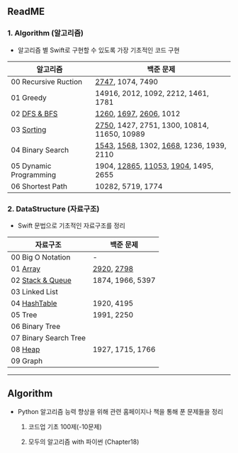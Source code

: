 ## ReadME

### 1. Algorithm (알고리즘)

- 알고리즘 별 Swift로 구현할 수 있도록 가장 기초적인 코드 구현 

| 알고리즘                                                     | 백준 문제                                                    |
| ------------------------------------------------------------ | ------------------------------------------------------------ |
| 00 Recursive Ruction                                         | [2747](https://github.com/suhyeon4820/Algorithm/blob/master/%EB%B0%B1%EC%A4%80%20%EB%AC%B8%EC%A0%9C/2747.playground/Contents.swift), 1074, 7490 |
| 01 Greedy                                                    | 14916, 2012, 1092, 2212, 1461, 1781                          |
| 02 [DFS & BFS](https://github.com/suhyeon4820/Algorithm/blob/master/%5BAlgorithm%5D%2002%20DFS%20%26%20BFS.md) | [1260](https://github.com/suhyeon4820/Algorithm/blob/master/%EB%B0%B1%EC%A4%80%20%EB%AC%B8%EC%A0%9C/1260.playground/Contents.swift), [1697](https://github.com/suhyeon4820/Algorithm/blob/master/%EB%B0%B1%EC%A4%80%20%EB%AC%B8%EC%A0%9C/1697.playground/Contents.swift), [2606](https://github.com/suhyeon4820/Algorithm/blob/master/%EB%B0%B1%EC%A4%80%20%EB%AC%B8%EC%A0%9C/2606.playground/Contents.swift), 1012 |
| 03 [Sorting](https://github.com/suhyeon4820/Algorithm/blob/master/%5BAlgorithm%5D%2003%20Sorting.md) | [2750](https://github.com/suhyeon4820/Algorithm/blob/master/%EB%B0%B1%EC%A4%80%20%EB%AC%B8%EC%A0%9C/2750.playground/Contents.swift), 1427, 2751, 1300, 10814, 11650, 10989 |
| 04 Binary Search                                             | [1543](https://github.com/suhyeon4820/Algorithm/blob/master/%EB%B0%B1%EC%A4%80%20%EB%AC%B8%EC%A0%9C/1543.playground/Contents.swift), [1568](https://github.com/suhyeon4820/Algorithm/blob/master/%EB%B0%B1%EC%A4%80%20%EB%AC%B8%EC%A0%9C/1568.playground/Contents.swift), 1302, [1668](https://github.com/suhyeon4820/Algorithm/blob/master/%EB%B0%B1%EC%A4%80%20%EB%AC%B8%EC%A0%9C/1668.playground/Contents.swift), 1236, 1939, 2110 |
| 05 Dynamic Programming                                       | 1904, [12865](https://github.com/suhyeon4820/Algorithm/blob/master/%EB%B0%B1%EC%A4%80%20%EB%AC%B8%EC%A0%9C/12865.playground/Contents.swift), [11053](https://github.com/suhyeon4820/Algorithm/blob/master/%EB%B0%B1%EC%A4%80%20%EB%AC%B8%EC%A0%9C/11053.playground/Contents.swift), [1904](https://github.com/suhyeon4820/Algorithm/blob/master/%EB%B0%B1%EC%A4%80%20%EB%AC%B8%EC%A0%9C/1904.playground/Contents.swift), 1495, 2655 |
| 06 Shortest Path                                             | 10282, 5719, 1774                                            |



### 2. DataStructure (자료구조)

- Swift 문법으로 기초적인 자료구조를 정리

| 자료구조                                                     | 백준 문제                                                    |
| ------------------------------------------------------------ | ------------------------------------------------------------ |
| 00 Big O Notation                                            | -                                                            |
| 01 [Array](https://github.com/suhyeon4820/Algorithm/blob/master/%5BDataStructure%5D%2001%20Array.md) | [2920](https://github.com/suhyeon4820/Algorithm/blob/master/%EB%B0%B1%EC%A4%80%20%EB%AC%B8%EC%A0%9C/2920.playground/Contents.swift), [2798](https://github.com/suhyeon4820/Algorithm/blob/master/%EB%B0%B1%EC%A4%80%20%EB%AC%B8%EC%A0%9C/2798.playground/Contents.swift) |
| 02 [Stack & Queue](https://github.com/suhyeon4820/Algorithm/blob/master/%5BDataStructure%5D%2002%20Stack%20%26%20Queue.md) | 1874, 1966, 5397                                             |
| 03 Linked List                                               |                                                              |
| 04 [HashTable](https://github.com/suhyeon4820/Algorithm/blob/master/%5BDataStructure%5D%2004%20HashTable.md) | 1920, 4195                                                   |
| 05 Tree                                                      | 1991, 2250                                                   |
| 06 Binary Tree                                               |                                                              |
| 07 Binary Search Tree                                        |                                                              |
| 08 [Heap](https://github.com/suhyeon4820/Algorithm/blob/master/%5BDataStructure%5D%2008%20Heap.md) | 1927, 1715, 1766                                             |
| 09 Graph                                                     |                                                              |





---



##  Algorithm

- Python 알고리즘 능력 향상을 위해 관련 홈페이지나 책을 통해 푼 문제들을 정리

  1) 코드업 기초 100제(-10문제)

  2) 모두의 알고리즘 with 파이썬 (Chapter18)